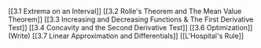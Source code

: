 [[3.1 Extrema on an Interval]]
[[3.2 Rolle's Theorem and The Mean Value Theorem]]
[[3.3 Increasing and Decreasing Functions & The First Derivative Test]]
[[3.4 Concavity and the Second Derivative Test]]
[[3.6 Optimization]] (Write)
[[3.7 Linear Approximation and Differentials]]
[[L'Hospital's Rule]]





